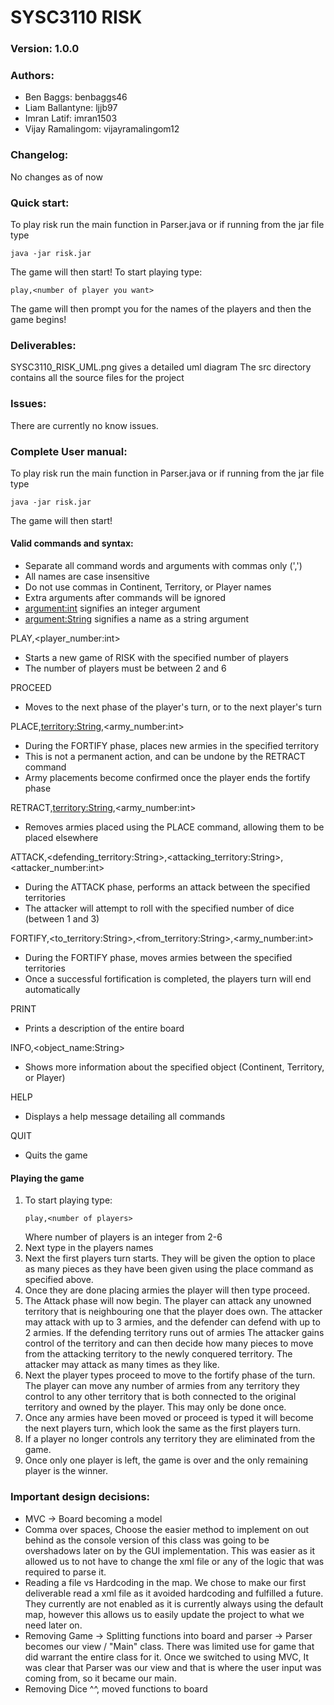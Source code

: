 # SYSC3110 RISK
### Version: 1.0.0
### Authors:
- Ben Baggs: benbaggs46
- Liam Ballantyne: ljjb97
- Imran Latif: imran1503
- Vijay Ramalingom: vijayramalingom12

### Changelog:
No changes as of now

### Quick start:
To play risk run the main function in Parser.java or if running from the jar file type
```
java -jar risk.jar
```

The game will then start! To start playing type: 
```
play,<number of player you want>
```
The game will then prompt you for the names of the players and then the game begins!

### Deliverables:
SYSC3110_RISK_UML.png gives a detailed uml diagram
The src directory contains all the source files for the project


### Issues:
There are currently no know issues.

### Complete User manual:
To play risk run the main function in Parser.java or if running from the jar file type
```
java -jar risk.jar
```

The game will then start! 
#### Valid commands and syntax:

- Separate all command words and arguments with commas only (',')
- All names are case insensitive
- Do not use commas in Continent, Territory, or Player names
- Extra arguments after commands will be ignored
- <argument:int> signifies an integer argument
- <argument:String> signifies a name as a string argument

PLAY,<player_number:int>
- Starts a new game of RISK with the specified number of players
- The number of players must be between 2 and 6

PROCEED
- Moves to the next phase of the player's turn, or to the next player's turn

PLACE,<territory:String>,<army_number:int>
- During the FORTIFY phase, places new armies in the specified territory
- This is not a permanent action, and can be undone by the RETRACT command
- Army placements become confirmed once the player ends the fortify phase

RETRACT,<territory:String>,<army_number:int>
- Removes armies placed using the PLACE command, allowing them to be placed elsewhere

ATTACK,<defending_territory:String>,<attacking_territory:String>,<attacker_number:int>
- During the ATTACK phase, performs an attack between the specified territories
- The attacker will attempt to roll with the specified number of dice (between 1 and 3)

FORTIFY,<to_territory:String>,<from_territory:String>,<army_number:int>
- During the FORTIFY phase, moves armies between the specified territories
- Once a successful fortification is completed, the players turn will end automatically

PRINT
- Prints a description of the entire board

INFO,<object_name:String>
- Shows more information about the specified object (Continent, Territory, or Player)

HELP
- Displays a help message detailing all commands

QUIT
- Quits the game

#### Playing the game
1. To start playing type:
    ```
    play,<number of players>
    ```
    Where number of players is an integer from 2-6
2. Next type in the players names
3. Next the first players turn starts. They will be given the option to place as many pieces as they have been given using the place command as specified above.
4. Once they are done placing armies the player will then type proceed.
5. The Attack phase will now begin. The player can attack any unowned territory that is neighbouring one that the player does own.
The attacker may attack with up to 3 armies, and the defender can defend with up to 2 armies. If the defending territory runs out of armies
The attacker gains control of the territory and can then decide how many pieces to move from the attacking territory to the newly
conquered territory. The attacker may attack as many times as they like.
6. Next the player types proceed to move to the fortify phase of the turn. The player can move any number of armies from
any territory they control to any other territory that is both connected to the original territory and owned by the player.
This may only be done once.
7. Once any armies have been moved or proceed is typed it will become the next players turn, which look the same as the first players turn.
8. If a player no longer controls any territory they are eliminated from the game.
9. Once only one player is left, the game is over and the only remaining player is the winner. 

### Important design decisions:
- MVC -> Board becoming a model
- Comma over spaces,  Choose the easier method to implement on out behind as the console version of this class was going to be overshadows later on by the GUI implementation. This was easier as it allowed us to not have to change the xml file or any of the logic that was required to parse it.
- Reading a file vs Hardcoding in the map. We chose to make our first deliverable read a xml file as it avoided hardcoding and fulfilled a future. They currently are not enabled as it is currently always using the default map, however this allows us to easily update the project to what we need later on.
- Removing Game -> Splitting functions into board and parser -> Parser becomes our view / "Main" class.   There was limited use for game that did warrant the entire class for it. Once we switched to using MVC, It was clear that Parser was our view and that is where the user input was coming from, so it became our main.
- Removing Dice ^^, moved functions to board